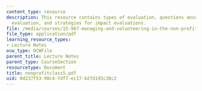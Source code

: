 ```yaml
---
content_type: resource
description: This resource contains types of evaluation, questions answered by process
  evaluation, and strategies for impact evaluations.
file: /media/courses/15-967-managing-and-volunteering-in-the-non-profit-sector-spring-2005/0d237f5390c47df7ec17b2fd193c38c2_nonprofitclass5.pdf
file_type: application/pdf
learning_resource_types:
- Lecture Notes
ocw_type: OCWFile
parent_title: Lecture Notes
parent_type: CourseSection
resourcetype: Document
title: nonprofitclass5.pdf
uid: 0d237f53-90c4-7df7-ec17-b2fd193c38c2
---
```

